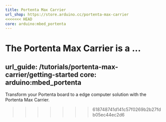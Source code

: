 ```yaml
---
title: Portenta Max Carrier
url_shop: https://store.arduino.cc/portenta-max-carrier
<<<<<<< HEAD
core: arduino:mbed_portenta
---
```


The Portenta Max Carrier is a ...
=======
url_guide: /tutorials/portenta-max-carrier/getting-started
core: arduino:mbed_portenta
---

Transform your Portenta board to a edge computer solution with the Portenta Max Carrier.
>>>>>>> 618748741d141c57f0269b2b27fdb05ec44ec2d6
